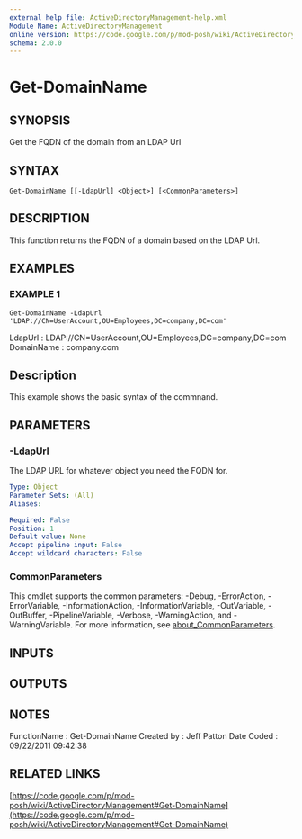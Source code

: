 ```yaml
---
external help file: ActiveDirectoryManagement-help.xml
Module Name: ActiveDirectoryManagement
online version: https://code.google.com/p/mod-posh/wiki/ActiveDirectoryManagement#Get-DomainName
schema: 2.0.0
---
```


# Get-DomainName

## SYNOPSIS
Get the FQDN of the domain from an LDAP Url

## SYNTAX

```
Get-DomainName [[-LdapUrl] <Object>] [<CommonParameters>]
```

## DESCRIPTION
This function returns the FQDN of a domain based on the LDAP Url.

## EXAMPLES

### EXAMPLE 1
```
Get-DomainName -LdapUrl 'LDAP://CN=UserAccount,OU=Employees,DC=company,DC=com'
```

LdapUrl    : LDAP://CN=UserAccount,OU=Employees,DC=company,DC=com
DomainName : company.com

Description
-----------
This example shows the basic syntax of the commnand.

## PARAMETERS

### -LdapUrl
The LDAP URL for whatever object you need the FQDN for.

```yaml
Type: Object
Parameter Sets: (All)
Aliases:

Required: False
Position: 1
Default value: None
Accept pipeline input: False
Accept wildcard characters: False
```

### CommonParameters
This cmdlet supports the common parameters: -Debug, -ErrorAction, -ErrorVariable, -InformationAction, -InformationVariable, -OutVariable, -OutBuffer, -PipelineVariable, -Verbose, -WarningAction, and -WarningVariable. For more information, see [about_CommonParameters](http://go.microsoft.com/fwlink/?LinkID=113216).

## INPUTS

## OUTPUTS

## NOTES
FunctionName : Get-DomainName
Created by   : Jeff Patton
Date Coded   : 09/22/2011 09:42:38

## RELATED LINKS

[https://code.google.com/p/mod-posh/wiki/ActiveDirectoryManagement#Get-DomainName](https://code.google.com/p/mod-posh/wiki/ActiveDirectoryManagement#Get-DomainName)

